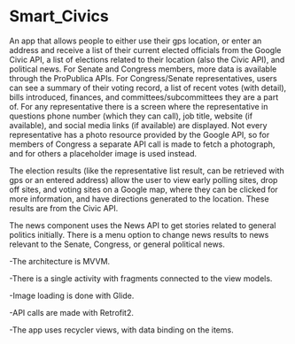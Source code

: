 # Smart_Civics

An app that allows people to either use their gps location, or enter an address and receive a list of their current elected officials from the Google Civic API, a list of elections related
to their location (also the Civic API), and political news.  For Senate and Congress members, more data is available through the ProPublica APIs.  For Congress/Senate representatives, 
users can see a summary of their voting record, a list of recent votes (with detail), bills introduced, finances, and committees/subcommittees they are a part of. For any representative there is a screen where the representative in questions phone number (which they can call), job title, website (if available), and social media links (if available) are displayed. Not every 
representative has a photo resource provided by the Google API, so for members of Congress a separate API call is made to fetch a photograph, and for others a placeholder image is used instead.  

The election results (like the representative list result, can be retrieved with gps or an entered address) allow the user to view early polling sites, drop off sites, and voting sites
on a Google map, where they can be clicked for more information, and have directions generated to the location.  These results are from the Civic API.

The news component uses the News API to get stories related to general politics initially.  There is a menu option to change news results to news relevant to the Senate, Congress, or
general political news.  

-The architecture is MVVM.  

-There is a single activity with fragments connected to the view models.

-Image loading is done with Glide.

-API calls are made with Retrofit2.

-The app uses recycler views, with data binding on the items.

